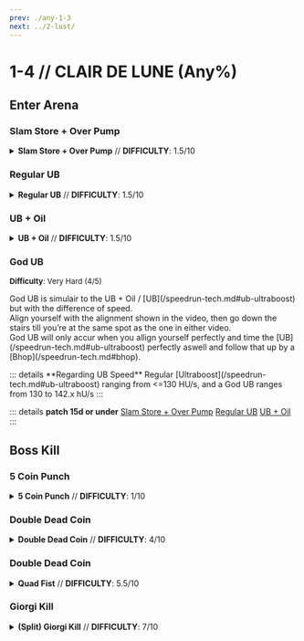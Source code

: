 ```yaml
---
prev: ./any-1-3
next: ../2-lust/
---
```


# 1-4 // CLAIR DE LUNE (Any%)

## Enter Arena

<div class="hidden-header">

### Slam Store + Over Pump

</div>

<details class="easy">
    <summary>
        <b>Slam Store + Over Pump</b> // <b>DIFFICULTY</b>: 1.5/10
    </summary>
    <p>
     Start by charging an overpump and then performing a <a href="/speedrun-tech#slam-store">Slam Store</a> in the red room hallway and sliding.
     </p>
      <p>
     When you land, <a href="/speedrun-tech#slide-jump">Slide Jump</a> then repeat until you reach the window. Break the glass with whiplash, look down and overpump to boost through the window.
    </p>
</details>

<div class="hidden-header">

### Regular UB

</div>

<details class="easy">
    <summary>
        <b>Regular UB</b> // <b>DIFFICULTY</b>: 1.5/10
    </summary>
    <p>
     Start by turning around and aligning your camera as shown then walk backwards until you reach the spot shown. 
     </p>
      <p>
      Right as the door opens <a href="/speedrun-tech#ub(ultraboost)">UB</a> and begin charging an overpump
      </p>
      <p>
      As you land <a href="/speedrun-tech#bhop">Bhop</a> to preserve your momentum, then <a href="/speedrun-tech#slide-jump">Slide Jump</a> the next time you land, whiplash to break the glass. Look down and overpump to boost through the window. 
    </p>
</details>

<div class="hidden-header">

### UB + Oil

</div>

<details class="easy">
    <summary>
        <b>UB + Oil</b> // <b>DIFFICULTY</b>: 1.5/10
    </summary>
    <p>
     Start by turning around and aligning your camera as shown then walk backwards until you reach the spot shown.
    </p>
    <p>
    Right as the door opens <a href="/speedrun-tech#ub(ultraboost)">UB</a> then quickly turn around and place oil beneath you to maintain your speed until you reach the checkpoint.
    </p>
      <p>
      Checkpoint, and immediatly slide to preserve speed through the checkpoint, use whiplash to break the glass, turn around and <a href="/speedrun-tech#ub(ultraboost)">UB</a> while continuing to hold slide.
    </p>
</details>


### God UB
<font size="2">
    <b>Difficulty</b>: Very Hard (4/5)
</font>
<p>
God UB is simulair to the UB + Oil / [UB](/speedrun-tech.md#ub-ultraboost) but with the difference of speed. <br/>
Align yourself with the alignment shown in the video, then go down the stairs till you’re at the same spot as the one in either video. <br/>
God UB will only accur when you allign yourself perfectly and time the [UB](/speedrun-tech.md#ub-ultraboost) perfectly aswell and follow that up by a [Bhop](/speedrun-tech.md#bhop).
</p>
::: details **Regarding UB Speed**
Regular [Ultraboost](/speedrun-tech.md#ub-ultraboost) ranging from <=130 HU/s, and a God UB ranges from 130 to 142.x hU/s 
:::

::: details **patch 15d or under**
[Slam Store + Over Pump](https://youtu.be/4uwNYTG6wPM)
[Regular UB](https://youtu.be/4uwNYTG6wPM&t=11s)
[UB + Oil](https://youtu.be/4uwNYTG6wPM&t=24s)
:::

## Boss Kill

<div class="hidden-header">

### 5 Coin Punch

</div>

<details class="easy">
    <summary>
        <b>5 Coin Punch</b> // <b>DIFFICULTY</b>: 1/10
    </summary>
    <p>
     As you reach the trigger for V2 spawning, the game will slowdown, when it does, slam to the ground. 
     </p>
      <p>
      Jump over the shockwave from V2 landing, look down, throw a coin, and <a href="/speedrun-tech#coin-punch">Punch</a> it
      Junp, punch the same coin back into V2, and slam to the ground. Repeat this until V2 dies.
      </p>
      <p>
      Charge an overpump and stand in the spot as shown. Wait until V2 jumps, then overpump to grab the arm as it spawns, then 3 times towards the exit, slam and slide into the exit using <a href="/speedrun-tech#slideways">Slideways</a> for extra speed.
    </p>
</details>

<div class="hidden-header">

### Double Dead Coin

</div>

<details class="medium">
    <summary>
        <b>Double Dead Coin</b> // <b>DIFFICULTY</b>: 4/10
    </summary>
    <p>
     As you go through the window, throw a coin. As you reach the trigger for V2 spawning, the game will slowdown, when it does, shoot the coin and slam to the ground. 
     </p>
      <p>
      <a href="/speedrun-tech#multi-deadcoin">Double Dead Coin</a>, jump, and punch the coin, into V2 twice, slam jump, punch the coin again, look down and shoot the coin with the marksman.
      </p>
      <p>
      Charge an overpump and stand in the spot as shown. Wait until V2 jumps, then overpump to grab the arm as it spawns, then dash 3 times towards the exit, slam and slide into the exit using <a href="/speedrun-tech#slideways">Slideways</a> for extra speed.
    </p>
</details>

<div class="hidden-header">

### Double Dead Coin

</div>

<details class="medium">
    <summary>
        <b>Quad Fist</b> // <b>DIFFICULTY</b>: 5.5/10
    </summary>
    <p>
     As you go through the window, Look down and <a href="/speedrun-tech#fast-coin">Fastcoin</a> 3 coins beneath you.
     </p>
      <p>
      Punch 1 of the coins as soon as v2 spawns.
      After doing the punch, shoot one of the other 2 coins that are left over and slam down.
      After shooting and hitting the ground you want to throw a coin to perform a <a href="/speedrun-tech#multi-deadcoin">Triple Dead Coin</a>
      When you did the triple deadcoin, jump behind the deadcoin and punch it 3 times.
      </p>
      <p>
      Charge an overpump and stand in the spot as shown. Wait until V2 jumps, then overpump to grab the arm as it spawns, then dash 3 times towards the exit, slam and slide into the exit using <a href="/speedrun-tech#slideways">Slideways</a> for extra speed.
    </p>
</details>

<div class="hidden-header">

### Giorgi Kill

</div>

<details class="hard">
    <summary>
        <b> (Split) Giorgi Kill</b> // <b>DIFFICULTY</b>: 7/10
    </summary>
    <p>
     As you’re entering the window, <a href="/speedrun-tech#multi-deadcoin">Double Deadcoin</a> and then <a href="/speedrun-tech#coin-punch">Punch your coin</a> as soon as possible and slam right after. 
     </p>
      <p>
     After that aim at where the coin ended up after punching (usually in the air where V2 leaps out of), then <a href="/speedrun-tech#dead-coin">Dead Coin</a> it. Jump, <a href="/speedrun-tech#ce-boost-core-eject-boost">Punch the coin</a> twice and then shoot it with the marksman 
     </p>
      <p>
      Charge an overpump and stand in the spot as shown. Wait until V2 jumps, then overpump to grab the arm as it spawns, then dash 3 times towards the exit, slam and slide into the exit using <a href="/speedrun-tech#slideways">Slideways</a> for extra speed.
    </p>
<p>
Overpump, grab V2’s arm, dash 3 times, slam and slide into the exit, using <a href="/speedrun-tech#slideways">Slideways</a> for extra speed
</p>
</br>
<div class="caution">
        <div class="caution-header">
            <i class="fa-solid fa-lightbulb"></i>
            Alternative Giorgi Kill
        </div>
        <b> Split Giorgi </b> // <b>DIFFICULTY</b>: 8.5/10

As you’re entering the window, <a href="/speedrun-tech#multi-deadcoin">Double Deadcoin</a> and punch it as soon as possible.

Slam around where the puddle/v2 land area is located, And aim in the center just above the window where the punched coin is located.
try to deadcoin <b> as soon as possible </b>. (it will only work if the coin is in split state) 

make sure when you are deadcoining to delay your coin throw more than usual.
This will both split the coin into V2 with a richoshot and deadcoin your coin.


Finnaly finish the kill by only having to punch the coin twice.
</div>
</details>
